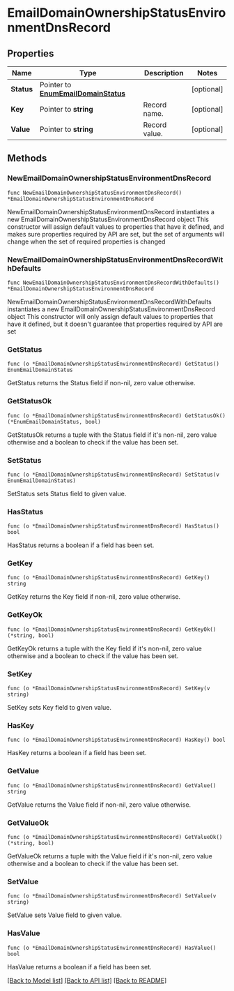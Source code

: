 # EmailDomainOwnershipStatusEnvironmentDnsRecord

## Properties

Name | Type | Description | Notes
------------ | ------------- | ------------- | -------------
**Status** | Pointer to [**EnumEmailDomainStatus**](EnumEmailDomainStatus.md) |  | [optional] 
**Key** | Pointer to **string** | Record name. | [optional] 
**Value** | Pointer to **string** | Record value. | [optional] 

## Methods

### NewEmailDomainOwnershipStatusEnvironmentDnsRecord

`func NewEmailDomainOwnershipStatusEnvironmentDnsRecord() *EmailDomainOwnershipStatusEnvironmentDnsRecord`

NewEmailDomainOwnershipStatusEnvironmentDnsRecord instantiates a new EmailDomainOwnershipStatusEnvironmentDnsRecord object
This constructor will assign default values to properties that have it defined,
and makes sure properties required by API are set, but the set of arguments
will change when the set of required properties is changed

### NewEmailDomainOwnershipStatusEnvironmentDnsRecordWithDefaults

`func NewEmailDomainOwnershipStatusEnvironmentDnsRecordWithDefaults() *EmailDomainOwnershipStatusEnvironmentDnsRecord`

NewEmailDomainOwnershipStatusEnvironmentDnsRecordWithDefaults instantiates a new EmailDomainOwnershipStatusEnvironmentDnsRecord object
This constructor will only assign default values to properties that have it defined,
but it doesn't guarantee that properties required by API are set

### GetStatus

`func (o *EmailDomainOwnershipStatusEnvironmentDnsRecord) GetStatus() EnumEmailDomainStatus`

GetStatus returns the Status field if non-nil, zero value otherwise.

### GetStatusOk

`func (o *EmailDomainOwnershipStatusEnvironmentDnsRecord) GetStatusOk() (*EnumEmailDomainStatus, bool)`

GetStatusOk returns a tuple with the Status field if it's non-nil, zero value otherwise
and a boolean to check if the value has been set.

### SetStatus

`func (o *EmailDomainOwnershipStatusEnvironmentDnsRecord) SetStatus(v EnumEmailDomainStatus)`

SetStatus sets Status field to given value.

### HasStatus

`func (o *EmailDomainOwnershipStatusEnvironmentDnsRecord) HasStatus() bool`

HasStatus returns a boolean if a field has been set.

### GetKey

`func (o *EmailDomainOwnershipStatusEnvironmentDnsRecord) GetKey() string`

GetKey returns the Key field if non-nil, zero value otherwise.

### GetKeyOk

`func (o *EmailDomainOwnershipStatusEnvironmentDnsRecord) GetKeyOk() (*string, bool)`

GetKeyOk returns a tuple with the Key field if it's non-nil, zero value otherwise
and a boolean to check if the value has been set.

### SetKey

`func (o *EmailDomainOwnershipStatusEnvironmentDnsRecord) SetKey(v string)`

SetKey sets Key field to given value.

### HasKey

`func (o *EmailDomainOwnershipStatusEnvironmentDnsRecord) HasKey() bool`

HasKey returns a boolean if a field has been set.

### GetValue

`func (o *EmailDomainOwnershipStatusEnvironmentDnsRecord) GetValue() string`

GetValue returns the Value field if non-nil, zero value otherwise.

### GetValueOk

`func (o *EmailDomainOwnershipStatusEnvironmentDnsRecord) GetValueOk() (*string, bool)`

GetValueOk returns a tuple with the Value field if it's non-nil, zero value otherwise
and a boolean to check if the value has been set.

### SetValue

`func (o *EmailDomainOwnershipStatusEnvironmentDnsRecord) SetValue(v string)`

SetValue sets Value field to given value.

### HasValue

`func (o *EmailDomainOwnershipStatusEnvironmentDnsRecord) HasValue() bool`

HasValue returns a boolean if a field has been set.


[[Back to Model list]](../README.md#documentation-for-models) [[Back to API list]](../README.md#documentation-for-api-endpoints) [[Back to README]](../README.md)


